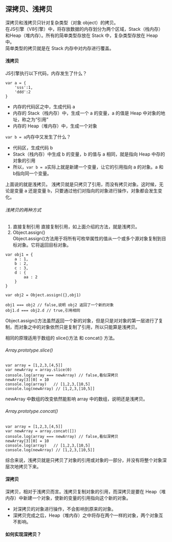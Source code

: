 ## 深拷贝、浅拷贝
深拷贝和浅拷贝只针对复杂类型（对象 object）的拷贝。  
在JS引擎（V8引擎）中，将存放数据的内存划分为两个区域，Stack（栈内存）和Heap（堆内存）。所有的简单类型存放在 Stack 中，复杂类型存放在 Heap 中。    
简单类型的拷贝就是在 Stack 内存中对内存进行覆盖。  
#### 浅拷贝
JS引擎执行以下代码，内存发生了什么？
```
var a = {
    'sss':1,
    'ddd':2
}
```
- 内存的代码区之中，生成代码 a
- 内存的 Stack（栈内存）中，生成一个 a 的变量，a 的值是 Heap 中对象的地址，称之为“引用”
- 内存的 Heap（堆内存）中，生成一个对象

`var b = a`内存中又发生了什么？
- 代码区，生成代码 b
- Stack（栈内存）中生成 b 的变量，b 的值与 a 相同，就是指向 Heap 中存的对象的引用
- 所以，`var b = a`实际上就是新建一个变量，让它的引用指向 a 的对象。a 和 b指向同一个变量。

上面说的就是浅拷贝。
浅拷贝就是只拷贝了引用，而没有拷贝对象。这时候，无论是变量 a 还是变量 b，只要通过他们对指向的对象进行操作，对象都会发生变化。
###### 浅拷贝的两种方式
1. 直接复制引用
    直接复制引用，如上面介绍的方法，就是浅拷贝。
2. Object.assign()  
    Object.assign()方法用于将所有可枚举属性的值从一个或多个源对象复制到目标对象。它将返回目标对象。
```
var obj1 = {
    a : 1,
    b : 2,
    c : 3,
    d : {
        aa : 2
    }
}

var obj2 = Object.assign({},obj1)

obj1 === obj2 // false,说明 obj2 返回了一个新的对象
obj1.d === obj2.d // true,引用相同
```
Object.assign()方法虽然返回一个新的对象，但是只是对对象的第一层进行了复制，而对象之中的对象依然只是复制了引用，所以只能算是浅拷贝。

相同的原理适用于数组的 slice()方法 和 concat() 方法。
###### Array.prototype.slice()
```
var array = [1,2,3,[4,5]]
var newArray = array.slice(0)
console.log(array === newArray) // false,看似深拷贝
newArray[3][0] = 10
console.log(array)   // [1,2,3,[10,5]
console.log(newArray) // [1,2,3,[10,5]]
```
newArray 中数组的改变依然能影响 array 中的数组，说明还是浅拷贝。
###### Array.prototype.concat()
```
var array = [1,2,3,[4,5]]
var newArray = array.concat([])
console.log(array === newArray) // false,看似深拷贝
newArray[3][0] = 10
console.log(array)   // [1,2,3,[10,5]
console.log(newArray) // [1,2,3,[10,5]]
```
综合来说，浅拷贝就是只拷贝了对象的引用或对象的一部分，并没有将整个对象深层次地拷贝下来。
#### 深拷贝
深拷贝，相对于浅拷贝而言。浅拷贝复制对象的引用，而深拷贝是要在 Heap（堆内存）中新建一个对象，使新的变量的引用指向这个新的对象。
- 对深拷贝的对象进行操作，不会影响到原来的对象。
- 深拷贝完成之后，Heap（堆内存）之中将存在两个一样的对象，两个对象互不影响。
#### 如何实现深拷贝？
